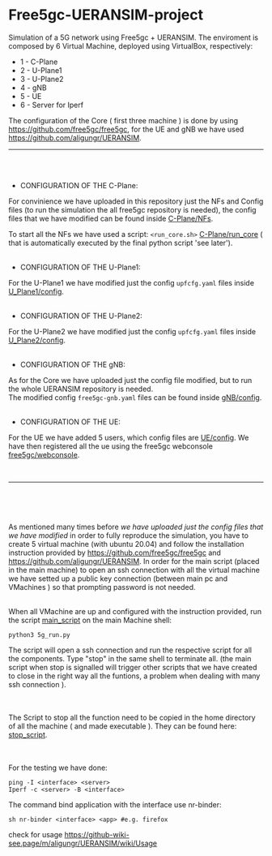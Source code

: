 # Free5gc-UERANSIM-project
Simulation of a 5G network using Free5gc + UERANSIM. The enviroment is composed by 6 Virtual Machine, deployed using VirtualBox, respectively:
* 1 - C-Plane 
* 2 - U-Plane1
* 3 - U-Plane2
* 4 - gNB
* 5 - UE
* 6 - Server for Iperf

The configuration of the Core ( first three machine ) is done by using https://github.com/free5gc/free5gc, for the UE and gNB we have used https://github.com/aligungr/UERANSIM.

---
<br/>
<br/>

* CONFIGURATION OF THE C-Plane:

For convinience we have uploaded in this repository just the NFs and Config files (to run the simulation the all free5gc repository is needed),
the config files that we have modified can be found inside [C-Plane/NFs](https://github.com/Bofa14/Free5gc-UERANSIM-project/tree/main/C-Plane_settings).

To start all the NFs we have used a script: `<run_core.sh>` [C-Plane/run_core](https://github.com/Bofa14/Free5gc-UERANSIM-project/blob/main/C-Plane_settings/run_core.sh) ( that is automatically executed by the final python script 'see later').
<br/>
<br/>

* CONFIGURATION OF THE U-Plane1:

For the U-Plane1 we have modified just the config `upfcfg.yaml` files inside [U_Plane1/config](https://github.com/Bofa14/Free5gc-UERANSIM-project/tree/main/U-Plane1_settings/NFs/upf/build/config).
<br/>
<br/>

* CONFIGURATION OF THE U-Plane2:

For the U-Plane2 we have modified just the config `upfcfg.yaml` files inside [U_Plane2/config](https://github.com/Bofa14/Free5gc-UERANSIM-project/tree/main/U-Plane2_settings/NFs/upf/build/config).
<br/>
<br/>

* CONFIGURATION OF THE gNB:

As for the Core we have uploaded just the config file modified, but to run the whole UERANSIM repository is needed. <br/>
The modified config `free5gc-gnb.yaml` files can be found inside [gNB/config](https://github.com/Bofa14/Free5gc-UERANSIM-project/tree/main/gNB_settings/config).
<br/>
<br/>

* CONFIGURATION OF THE UE:

For the UE we have added 5 users, which config files are [UE/config](https://github.com/Bofa14/Free5gc-UERANSIM-project/tree/main/UE_settings/config).
We have then registered all the ue using the free5gc webconsole [free5gc/webconsole](https://github.com/free5gc/free5gc/wiki/New-Subscriber-via-webconsole).


<br/>

---
<br/>
<br/>
<br/>





As mentioned many times before *we have uploaded just the config files that we have modified* in order to fully reproduce the simulation, you have to create 5 virtual machine (with ubuntu 20.04) and follow the installation instruction provided by https://github.com/free5gc/free5gc and https://github.com/aligungr/UERANSIM.
In order for the main script (placed in the main machine) to open an ssh connection with all the virtual machine we have setted up a public key connection (between main pc and VMachines ) so that prompting password is not needed.
<br/>
<br/>

When all VMachine are up and configured with the instruction provided, run the script [main_script](https://github.com/Bofa14/Free5gc-UERANSIM-project/blob/fdf52972711db902fd322e675ead3ec8beefc8d8/5g_run.py) on the main Machine shell: 
```
python3 5g_run.py
```
The script will open a ssh connection and run the respective script for all the components. Type "stop" in the same shell to terminate all. (the main script when stop is signalled will trigger other scripts that we have created to close in the right way all the funtions, a problem when dealing with many ssh connection ).
<br/>
<br/>
<br/>

The Script to stop all the function need to be copied in the home directory of all the machine ( and made executable ). They can be found here: [stop_script](https://github.com/Bofa14/Free5gc-UERANSIM-project/tree/main/Stop_Script).
<br/>
<br/>
<br/>

For the testing we have done: 
```
ping -I <interface> <server>
Iperf -c <server> -B <interface>
```
The command bind application with the interface use nr-binder: 
```
sh nr-binder <interface> <app> #e.g. firefox
```
check for usage https://github-wiki-see.page/m/aligungr/UERANSIM/wiki/Usage


